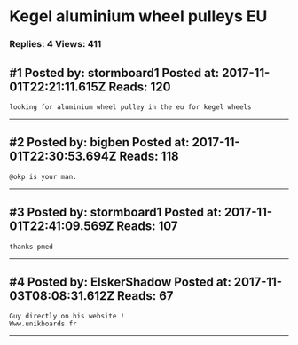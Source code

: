 # Kegel aluminium wheel pulleys EU

### Replies: 4 Views: 411

## \#1 Posted by: stormboard1 Posted at: 2017-11-01T22:21:11.615Z Reads: 120

```
looking for aluminium wheel pulley in the eu for kegel wheels
```

---
## \#2 Posted by: bigben Posted at: 2017-11-01T22:30:53.694Z Reads: 118

```
@okp is your man.
```

---
## \#3 Posted by: stormboard1 Posted at: 2017-11-01T22:41:09.569Z Reads: 107

```
thanks pmed
```

---
## \#4 Posted by: ElskerShadow Posted at: 2017-11-03T08:08:31.612Z Reads: 67

```
Guy directly on his website ! 
Www.unikboards.fr
```

---
